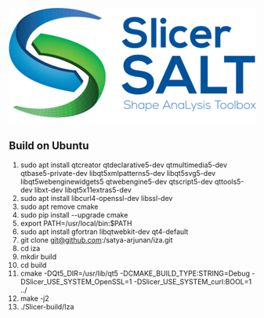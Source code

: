 
<img src="Iza.png" width="512">


Build on Ubuntu
---------------
1. sudo apt install qtcreator qtdeclarative5-dev qtmultimedia5-dev qtbase5-private-dev libqt5xmlpatterns5-dev libqt5svg5-dev libqt5webenginewidgets5 qtwebengine5-dev qtscript5-dev qttools5-dev libxt-dev libqt5x11extras5-dev
2. sudo apt install libcurl4-openssl-dev libssl-dev
3. sudo apt remove cmake
4. sudo pip install --upgrade cmake
5. export PATH=/usr/local/bin:$PATH
6. sudo apt install gfortran libqtwebkit-dev qt4-default
7. git clone git@github.com:/satya-arjunan/iza.git
8. cd iza
9. mkdir build
10. cd build
11. cmake -DQt5_DIR=/usr/lib/qt5 -DCMAKE_BUILD_TYPE:STRING=Debug -DSlicer_USE_SYSTEM_OpenSSL=1 -DSlicer_USE_SYSTEM_curl:BOOL=1 ../
12. make -j2
13. ./Slicer-build/Iza
